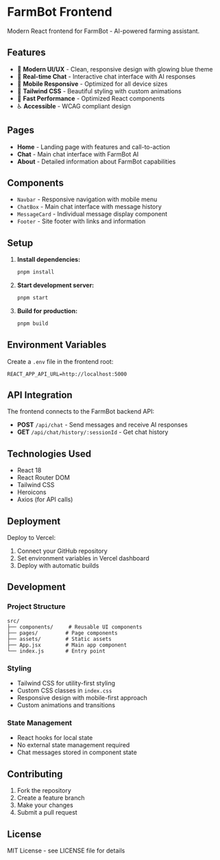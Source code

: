 # FarmBot Frontend

Modern React frontend for FarmBot - AI-powered farming assistant.

## Features

- 🌱 **Modern UI/UX** - Clean, responsive design with glowing blue theme
- 💬 **Real-time Chat** - Interactive chat interface with AI responses
- 📱 **Mobile Responsive** - Optimized for all device sizes
- 🎨 **Tailwind CSS** - Beautiful styling with custom animations
- 🚀 **Fast Performance** - Optimized React components
- ♿ **Accessible** - WCAG compliant design

## Pages

- **Home** - Landing page with features and call-to-action
- **Chat** - Main chat interface with FarmBot AI
- **About** - Detailed information about FarmBot capabilities

## Components

- `Navbar` - Responsive navigation with mobile menu
- `ChatBox` - Main chat interface with message history
- `MessageCard` - Individual message display component
- `Footer` - Site footer with links and information

## Setup

1. **Install dependencies:**
   ```bash
   pnpm install
   ```

2. **Start development server:**
   ```bash
   pnpm start
   ```

3. **Build for production:**
   ```bash
   pnpm build
   ```

## Environment Variables

Create a `.env` file in the frontend root:

```
REACT_APP_API_URL=http://localhost:5000
```

## API Integration

The frontend connects to the FarmBot backend API:

- **POST** `/api/chat` - Send messages and receive AI responses
- **GET** `/api/chat/history/:sessionId` - Get chat history

## Technologies Used

- React 18
- React Router DOM
- Tailwind CSS
- Heroicons
- Axios (for API calls)

## Deployment

Deploy to Vercel:

1. Connect your GitHub repository
2. Set environment variables in Vercel dashboard
3. Deploy with automatic builds

## Development

### Project Structure
```
src/
├── components/     # Reusable UI components
├── pages/         # Page components
├── assets/        # Static assets
├── App.jsx        # Main app component
└── index.js       # Entry point
```

### Styling
- Tailwind CSS for utility-first styling
- Custom CSS classes in `index.css`
- Responsive design with mobile-first approach
- Custom animations and transitions

### State Management
- React hooks for local state
- No external state management required
- Chat messages stored in component state

## Contributing

1. Fork the repository
2. Create a feature branch
3. Make your changes
4. Submit a pull request

## License

MIT License - see LICENSE file for details 